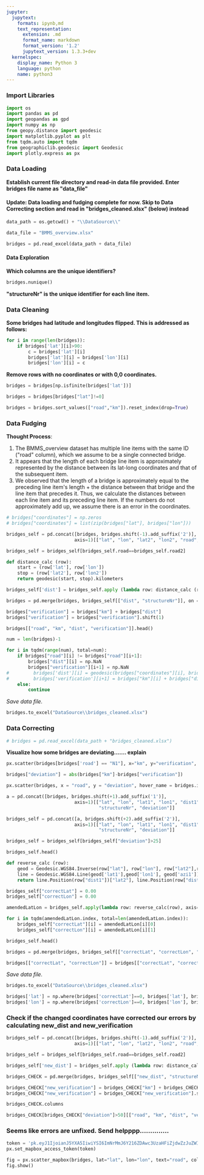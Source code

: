 ```yaml
---
jupyter:
  jupytext:
    formats: ipynb,md
    text_representation:
      extension: .md
      format_name: markdown
      format_version: '1.2'
      jupytext_version: 1.3.3+dev
  kernelspec:
    display_name: Python 3
    language: python
    name: python3
---
```


### Import Libraries

```python
import os
import pandas as pd
import geopandas as gpd
import numpy as np
from geopy.distance import geodesic
import matplotlib.pyplot as plt
from tqdm.auto import tqdm
from geographiclib.geodesic import Geodesic
import plotly.express as px
```

### Data Loading
**Establish current file directory and read-in data file provided. Enter bridges file name as "data_file"**

#### Update: Data loading and fudging complete for now. Skip to Data Correcting section and read in "bridges_cleaned.xlsx" (below) instead

```python
data_path = os.getcwd() + "\\DataSource\\"
```

```python
data_file = "BMMS_overview.xlsx"
```

```python
bridges = pd.read_excel(data_path + data_file)
```

#### Data Exploration
**Which columns are the unique identifiers?**

```python
bridges.nunique()
```

**"structureNr" is the unique identifier for each line item.**


### Data Cleaning
**Some bridges had latitude and longitudes flipped. This is addressed as follows:**

```python
for i in range(len(bridges)):
    if bridges['lat'][i]>90:
        c = bridges['lat'][i] 
        bridges['lat'][i] = bridges['lon'][i] 
        bridges['lon'][i] = c
```

**Remove rows with no coordinates or with 0,0 coordinates.**

```python
bridges = bridges[np.isfinite(bridges['lat'])]
```

```python
bridges = bridges[bridges["lat"]!=0]
```

```python
bridges = bridges.sort_values(["road","km"]).reset_index(drop=True)
```

### Data Fudging

**Thought Process**:
1. The BMMS_overview dataset has multiple line items with the same ID ("road" column), which we assume to be a single connected bridge.
2. It appears that the length of each bridge line item is approximately represented by the distance between its lat-long coordinates and that of the subsequent item.
3. We observed that the length of a bridge is approximately equal to the preceding line item's length + the distance between that bridge and the line item that precedes it. Thus, we calculate the distances between each line item and its preceding line item. If the numbers do not approximately add up, we assume there is an error in the coordinates.

```python
# bridges["coordinates"] = np.zeros
# bridges["coordinates"] = list(zip(bridges["lat"], bridges["lon"]))
```

```python
bridges_self = pd.concat([bridges, bridges.shift(-1).add_suffix('2')],
                         axis=1)[["lat", "lon", "lat2", "lon2", "road", "road2", "structureNr"]]
```

```python
bridges_self = bridges_self[bridges_self.road==bridges_self.road2]
```

```python
def distance_calc (row):
    start = (row['lat'], row['lon'])
    stop = (row['lat2'], row['lon2'])
    return geodesic(start, stop).kilometers
```

```python
bridges_self['dist'] = bridges_self.apply (lambda row: distance_calc (row),axis=1)
```

```python
bridges = pd.merge(bridges, bridges_self[["dist", "structureNr"]], on = "structureNr", how = "left")
```

```python
bridges["verification"] = bridges["km"] + bridges["dist"]
bridges["verification"] = bridges["verification"].shift(1)
```

```python
bridges[["road", "km", "dist", "verification"]].head()
```

```python
num = len(bridges)-1

for i in tqdm(range(num), total=num):
    if bridges["road"][i] != bridges["road"][i+1]:
        bridges["dist"][i] = np.NaN
        bridges["verification"][i+1] = np.NaN
#         bridges['dist'][i] = geodesic(bridges["coordinates"][i], bridges["coordinates"][i+1]).kilometers
#         bridges['verification'][i+1] = bridges["km"][i] + bridges["dist"][i]
    else:
        continue
```

*Save data file.*

```python
bridges.to_excel("DataSource\\bridges_cleaned.xlsx")
```

### Data Correcting

```python
# bridges = pd.read_excel(data_path + "bridges_cleaned.xlsx")
```

**Visualize how some bridges are deviating....... explain**

```python
px.scatter(bridges[bridges['road'] == "N1"], x="km", y="verification", hover_name="LRPName")
```

```python
bridges["deviation"] = abs(bridges["km"]-bridges["verification"])
```

```python
px.scatter(bridges, x = "road", y = "deviation", hover_name = bridges.index)
```

```python
a = pd.concat([bridges, bridges.shift(+1).add_suffix('1')],
                         axis=1)[["lat", "lon", "lat1", "lon1", "dist1",
                                  "structureNr", "deviation"]]

bridges_self = pd.concat([a, bridges.shift(+2).add_suffix('2')],
                         axis=1)[["lat", "lon", "lat1", "lon1", "dist1", "lat2", "lon2",
                                  "structureNr", "deviation"]]
```

```python
bridges_self = bridges_self[bridges_self["deviation"]>25]
```

```python
bridges_self.head()
```

```python
def reverse_calc (row):
    geod = Geodesic.WGS84.Inverse(row["lat"], row["lon"], row["lat2"],row["lon2"])
    line = Geodesic.WGS84.Line(geod['lat1'],geod['lon1'], geod['azi1'])
    return line.Position(row["dist1"])["lat2"], line.Position(row["dist1"])["lon2"]
```

```python
bridges_self["correctLat"] = 0.00
bridges_self["correctLon"] = 0.00
```

```python
amendedLatLon = bridges_self.apply(lambda row: reverse_calc(row), axis=1)
```

```python
for i in tqdm(amendedLatLon.index, total=len(amendedLatLon.index)):
    bridges_self["correctLat"][i] = amendedLatLon[i][0]
    bridges_self["correctLon"][i] = amendedLatLon[i][1]
```

```python
bridges_self.head()
```

```python
bridges = pd.merge(bridges, bridges_self[["correctLat", "correctLon", "structureNr"]], on = "structureNr", how = "left")
```

```python
bridges[["correctLat", "correctLon"]] = bridges[["correctLat", "correctLon"]].fillna(0)
```

*Save data file.*

```python
bridges.to_excel("DataSource\\bridges_cleaned.xlsx")
```

```python
bridges['lat'] = np.where(bridges['correctLat']==0, bridges['lat'], bridges['correctLat'])
bridges['lon'] = np.where(bridges['correctLon']==0, bridges['lon'], bridges['correctLon'])
```

### Check if the changed coordinates have corrected our errors by calculating new_dist and new_verification

```python
bridges_self = pd.concat([bridges, bridges.shift(-1).add_suffix('2')],
                         axis=1)[["lat", "lon", "lat2", "lon2", "road", "road2", "structureNr"]]
```

```python
bridges_self = bridges_self[bridges_self.road==bridges_self.road2]
```

```python
bridges_self['new_dist'] = bridges_self.apply (lambda row: distance_calc (row),axis=1)
```

```python
bridges_CHECK = pd.merge(bridges, bridges_self[["new_dist", "structureNr"]], on = "structureNr", how = "left")
```

```python
bridges_CHECK["new_verification"] = bridges_CHECK["km"] + bridges_CHECK["new_dist"]
bridges_CHECK["new_verification"] = bridges_CHECK["new_verification"].shift(1)
```

```python
bridges_CHECK.columns
```

```python
bridges_CHECK[bridges_CHECK["deviation"]>50][["road", "km", "dist", "verification", "new_dist", "new_verification"]].head()
```

### Seems like errors are unfixed. Send helpppp..............

```python
token = 'pk.eyJ1IjoianJ5YXA5IiwiYSI6ImNrMmJ6Y216ZDAwc3UzaHFiZjdwZzJuZWIifQ.7JqX5w0UIOMnHx7jNRC1Ag'
px.set_mapbox_access_token(token)
```

```python
fig = px.scatter_mapbox(bridges, lat="lat", lon="lon", text="road", color="condition")
fig.show()
```

```python

```
